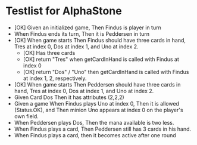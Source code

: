 Testlist for AlphaStone
====

* [OK] Given an initialized game, Then Findus is player in turn
* When Findus ends its turn, Then it is Peddersen in turn
* [OK] When game starts Then Findus should have three cards in hand, Tres at index 0, Dos at index 1, and Uno at index 2.
  * [OK] Has three cards
  * [OK] return "Tres" when getCardInHand is called with Findus at index 0
  * [OK] return "Dos" / "Uno" then getCardInHand is called with Findus at index 1, 2, respectively.
* [OK] When game starts Then Peddersen should have three cards in hand, Tres at index 0, Dos at index 1, and Uno at index 2.
* Given Card Dos Then it has attributes (2,2,2)
* Given a game When Findus plays Uno at index 0, Then it is allowed (Status.OK), and Then minion Uno appears at index 0 on the player's own field.
* When Peddersen plays Dos, Then the mana available is two less.
* When Findus plays a card, Then Peddersen still has 3 cards in his hand.
* When Findus plays a card, then it becomes active after one round
